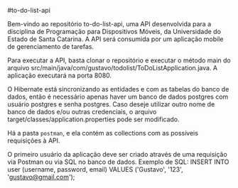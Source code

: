 #to-do-list-api

Bem-vindo ao repositório to-do-list-api, uma API desenvolvida para a disciplina de Programação para Dispositivos Móveis, da Universidade do Estado de Santa Catarina. A API será consumida por um aplicação mobile de gerenciamento de tarefas.

Para executar a API, basta clonar o repositório e executar o método main do arquivo src/main/java/com/gustavo/todolist/ToDoListApplication.java. A aplicação executará na porta 8080.

O Hibernate está sincronizando as entidades e com as tabelas do banco de dados, então é necessário apenas haver um banco de dados postgres com usuário postgres e senha postgres. Caso deseje utilizar outro nome de banco de dados e/ou outras credenciais, o arquivo target/classes/application.properties pode ser modificado.

Há a pasta `postman`, e ela contém as collections com as possíveis requisições à API.

O primeiro usuário da aplicação deve ser criado através de uma requisição via Postman ou via SQL no banco de dados. Exemplo de SQL:
INSERT INTO user (username, password, email)
VALUES ('Gustavo', '123', 'gustavo@gmail.com');
